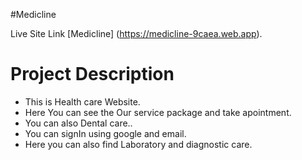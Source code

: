 #Medicline

Live Site Link [Medicline] (https://medicline-9caea.web.app).

# Project Description

- This is Health care Website.
- Here You can see the Our service package and take apointment.
- You can also Dental care..
- You can signIn using google and email.
- Here you can also find Laboratory and diagnostic care.
